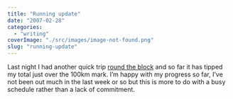 ```yaml
---
title: "Running update"
date: "2007-02-28"
categories: 
  - "writing"
coverImage: "./src/images/image-not-found.png"
slug: "running-update"
---
```


Last night I had another quick trip [round the block](http://www.nike.com/nikeplus/?l=mapit,1690290893) and so far it has tipped my total just over the 100km mark. I’m happy with my progress so far, I’ve not been out much in the last week or so but this is more to do with a busy schedule rather than a lack of commitment.
